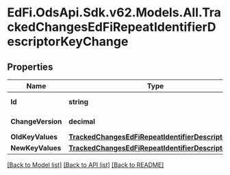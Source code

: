 # EdFi.OdsApi.Sdk.v62.Models.All.TrackedChangesEdFiRepeatIdentifierDescriptorKeyChange

## Properties

Name | Type | Description | Notes
------------ | ------------- | ------------- | -------------
**Id** | **string** | Resource identifier | [optional] 
**ChangeVersion** | **decimal** | Change version | [optional] 
**OldKeyValues** | [**TrackedChangesEdFiRepeatIdentifierDescriptorKey**](TrackedChangesEdFiRepeatIdentifierDescriptorKey.md) |  | [optional] 
**NewKeyValues** | [**TrackedChangesEdFiRepeatIdentifierDescriptorKey**](TrackedChangesEdFiRepeatIdentifierDescriptorKey.md) |  | [optional] 

[[Back to Model list]](../README.md#documentation-for-models) [[Back to API list]](../README.md#documentation-for-api-endpoints) [[Back to README]](../README.md)

